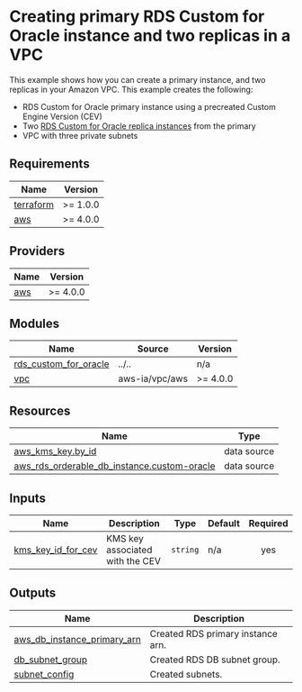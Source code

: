 <!-- BEGIN_TF_DOCS -->
# Creating primary RDS Custom for Oracle instance and two replicas in a VPC

This example shows how you can create a primary instance, and two replicas in your Amazon VPC. This example creates the following:

* RDS Custom for Oracle primary instance using a precreated Custom Engine Version (CEV)
* Two [RDS Custom for Oracle replica instances](https://docs.aws.amazon.com/AmazonRDS/latest/UserGuide/custom-rr.html) from the primary
* VPC with three private subnets

## Requirements

| Name | Version |
|------|---------|
| <a name="requirement_terraform"></a> [terraform](#requirement\_terraform) | >= 1.0.0 |
| <a name="requirement_aws"></a> [aws](#requirement\_aws) | >= 4.0.0 |

## Providers

| Name | Version |
|------|---------|
| <a name="provider_aws"></a> [aws](#provider\_aws) | >= 4.0.0 |

## Modules

| Name | Source | Version |
|------|--------|---------|
| <a name="module_rds_custom_for_oracle"></a> [rds\_custom\_for\_oracle](#module\_rds\_custom\_for\_oracle) | ../.. | n/a |
| <a name="module_vpc"></a> [vpc](#module\_vpc) | aws-ia/vpc/aws | >= 4.0.0 |

## Resources

| Name | Type |
|------|------|
| [aws_kms_key.by_id](https://registry.terraform.io/providers/hashicorp/aws/latest/docs/data-sources/kms_key) | data source |
| [aws_rds_orderable_db_instance.custom-oracle](https://registry.terraform.io/providers/hashicorp/aws/latest/docs/data-sources/rds_orderable_db_instance) | data source |

## Inputs

| Name | Description | Type | Default | Required |
|------|-------------|------|---------|:--------:|
| <a name="input_kms_key_id_for_cev"></a> [kms\_key\_id\_for\_cev](#input\_kms\_key\_id\_for\_cev) | KMS key associated with the CEV | `string` | n/a | yes |

## Outputs

| Name | Description |
|------|-------------|
| <a name="output_aws_db_instance_primary_arn"></a> [aws\_db\_instance\_primary\_arn](#output\_aws\_db\_instance\_primary\_arn) | Created RDS primary instance arn. |
| <a name="output_db_subnet_group"></a> [db\_subnet\_group](#output\_db\_subnet\_group) | Created RDS DB subnet group. |
| <a name="output_subnet_config"></a> [subnet\_config](#output\_subnet\_config) | Created subnets. |
<!-- END_TF_DOCS -->